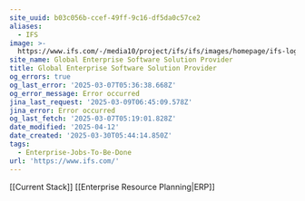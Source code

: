 ```yaml
---
site_uuid: b03c056b-ccef-49ff-9c16-df5da0c57ce2
aliases:
  - IFS
image: >-
  https://www.ifs.com/-/media10/project/ifs/ifs/images/homepage/ifs-logo-2021-background.jpg
site_name: Global Enterprise Software Solution Provider
title: Global Enterprise Software Solution Provider
og_errors: true
og_last_error: '2025-03-07T05:36:38.668Z'
og_error_message: Error occurred
jina_last_request: '2025-03-09T06:45:09.578Z'
jina_error: Error occurred
og_last_fetch: '2025-03-07T05:19:01.828Z'
date_modified: '2025-04-12'
date_created: '2025-03-30T05:44:14.850Z'
tags:
  - Enterprise-Jobs-To-Be-Done
url: 'https://www.ifs.com/'
---
```





















































[[Current Stack]]
[[Enterprise Resource Planning|ERP]]

